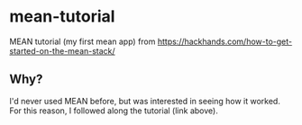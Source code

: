# mean-tutorial
MEAN tutorial (my first mean app) from https://hackhands.com/how-to-get-started-on-the-mean-stack/

## Why?
I'd never used MEAN before, but was interested in seeing how it worked. For this reason, I followed along the tutorial (link above).
